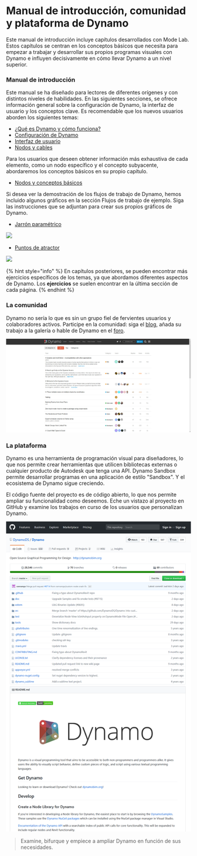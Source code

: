 # Manual de introducción, comunidad y plataforma de Dynamo

Este manual de introducción incluye capítulos desarrollados con Mode Lab. Estos capítulos se centran en los conceptos básicos que necesita para empezar a trabajar y desarrollar sus propios programas visuales con Dynamo e influyen decisivamente en cómo llevar Dynamo a un nivel superior.

### Manual de introducción

Este manual se ha diseñado para lectores de diferentes orígenes y con distintos niveles de habilidades. En las siguientes secciones, se ofrece información general sobre la configuración de Dynamo, la interfaz de usuario y los conceptos clave. Es recomendable que los nuevos usuarios aborden los siguientes temas:

* [¿Qué es Dynamo y cómo funciona?](1-what-is-dynamo.md)
* [Configuración de Dynamo](../2\_setup\_for\_dynamo/)
* [Interfaz de usuario](../3\_user\_interface/)
* [Nodos y cables](../4\_nodes\_and\_wires/)

Para los usuarios que deseen obtener información más exhaustiva de cada elemento, como un nodo específico y el concepto subyacente, abordaremos los conceptos básicos en su propio capítulo.

* [Nodos y conceptos básicos](../5\_essential\_nodes\_and\_concepts/)

Si desea ver la demostración de los flujos de trabajo de Dynamo, hemos incluido algunos gráficos en la sección Flujos de trabajo de ejemplo. Siga las instrucciones que se adjuntan para crear sus propios gráficos de Dynamo.

* [Jarrón paramétrico](../10\_sample\_workflow/10-1\_getting-started-workflows/1-parametric-vase.md)

![](images/1-2/vase1.gif)

* [Puntos de atractor](../10\_sample\_workflow/10-1\_getting-started-workflows/2-attractor-points.md)

![](images/1-2/attractor1.gif)

{% hint style="info" %} En capítulos posteriores, se pueden encontrar más ejercicios específicos de los temas, ya que abordamos diferentes aspectos de Dynamo. Los **ejercicios** se suelen encontrar en la última sección de cada página. {% endhint %}

### La comunidad

Dynamo no sería lo que es sin un grupo fiel de fervientes usuarios y colaboradores activos. Participe en la comunidad: siga el [blog](http://dynamobim.org/blog/), añada su trabajo a la galería o hable de Dynamo en el [foro](https://forum.dynamobim.com).

![El foro](images/1-2/02-Community.png)

### La plataforma

Dynamo es una herramienta de programación visual para diseñadores, lo que nos permite crear herramientas que utilicen bibliotecas externas o cualquier producto de Autodesk que tenga una API. Dynamo Sandbox permite desarrollar programas en una aplicación de estilo "Sandbox". Y el ecosistema de Dynamo sigue creciendo.

El código fuente del proyecto es de código abierto, lo que nos permite ampliar su funcionalidad como deseemos. Eche un vistazo al proyecto en GitHub y examine los trabajos en curso de los usuarios que personalizan Dynamo.

![El repositorio](images/1-2/03-TheRepo.png)

> Examine, bifurque y empiece a ampliar Dynamo en función de sus necesidades.
